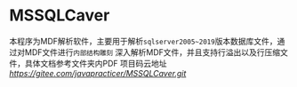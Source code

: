 # MSSQLCaver
本程序为MDF解析软件，主要用于解析`sqlserver2005~2019`版本数据库文件，通过对MDF文件进行`内部结构雕刻` 深入解析MDF文件，并且支持行溢出以及行压缩文件，具体文档参考文件夹内PDF
项目码云地址 *https://gitee.com/javapracticer/MSSQLCaver.git*

